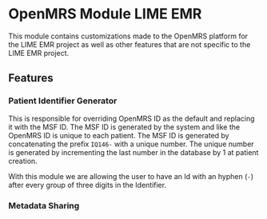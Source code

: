 # OpenMRS Module LIME EMR

This module contains customizations made to the OpenMRS platform for the LIME EMR project as well as other features that are not specific to the LIME EMR project.

## Features

### Patient Identifier Generator
This is responsible for overriding OpenMRS ID as the default and replacing it with the MSF ID. The MSF ID is generated by the system and like the OpenMRS ID is unique to each patient. The MSF ID is generated by concatenating the prefix `IQ146-` with a unique number. The unique number is generated by incrementing the last number in the database by 1 at patient creation.

With this module we are allowing the user to have an Id with an hyphen (`-`) after every group of three digits in the Identifier.

### Metadata Sharing
